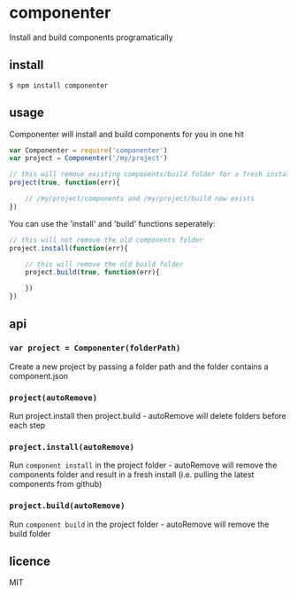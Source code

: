 componenter
===========

Install and build components programatically

## install

```
$ npm install componenter
```

## usage

Componenter will install and build components for you in one hit

```js
var Componenter = require('componenter')
var project = Componenter('/my/project')

// this will remove existing components/build folder for a fresh install
project(true, function(err){

	// /my/project/components and /my/project/build now exists
})
```

You can use the 'install' and 'build' functions seperately:

```js
// this will not remove the old components folder
project.install(function(err){

	// this will remove the old build folder
	project.build(true, function(err){

	})
})
```

## api

### `var project = Componenter(folderPath)`

Create a new project by passing a folder path and the folder contains a component.json

### `project(autoRemove)`

Run project.install then project.build - autoRemove will delete folders before each step

### `project.install(autoRemove)`

Run `component install` in the project folder - autoRemove will remove the components folder and result in a fresh install (i.e. pulling the latest components from github)

### `project.build(autoRemove)`

Run `component build` in the project folder - autoRemove will remove the build folder

## licence
MIT

